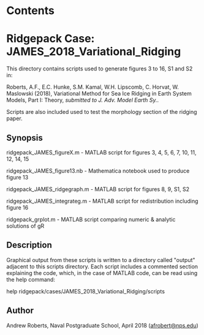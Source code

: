# Contents

# Ridgepack Case: JAMES\_2018\_Variational\_Ridging

This directory contains scripts used to generate figures 3 to 16, S1 and S2 in:

Roberts, A.F., E.C. Hunke, S.M. Kamal, W.H. Lipscomb, C. Horvat, W. Maslowski (2018),
Variational Method for Sea Ice Ridging in Earth System Models, Part I: Theory, *submitted to J. Adv. Model Earth Sy.*.

Scripts are also included used to test the morphology section of the ridging paper.

## Synopsis

ridgepack\_JAMES\_figureX.m    - MATLAB script for figures 3, 4, 5, 6, 7, 10, 11, 12, 14, 15 

ridgepack\_JAMES\_figure13.nb  - Mathematica notebook used to produce figure 13

ridgepack\_JAMES\_ridgegraph.m - MATLAB script for figures 8, 9, S1, S2

ridgepack\_JAMES\_integrateg.m - MATLAB script for redistribution including figure 16

ridgepack\_grplot.m            - MATLAB script comparing numeric & analytic solutions of gR

## Description

Graphical output from these scripts is written to a directory called "output" 
adjacent to this scripts directory.  Each script includes a commented 
section explaining the code, which, in the case of MATLAB code, can be read
using the help command:  

help ridgepack/cases/JAMES\_2018\_Variational\_Ridging/scripts

## Author 

Andrew Roberts, Naval Postgraduate School, April 2018 (afrobert@nps.edu)


